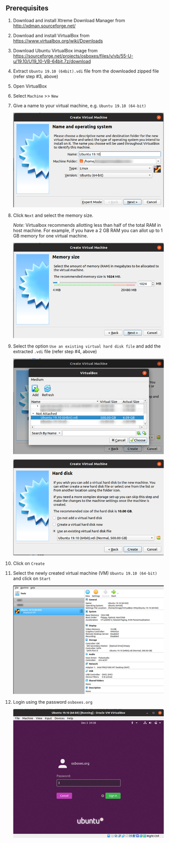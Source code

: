 ## Prerequisites

1. Download and install Xtreme Download Manager from http://xdman.sourceforge.net/
2. Download and install VirtualBox from https://www.virtualbox.org/wiki/Downloads
3. Download Ubuntu VirtualBox image from https://sourceforge.net/projects/osboxes/files/v/vb/55-U-u/19.10/U19_10-VB-64bit.7z/download
4. Extract `Ubuntu 19.10 (64bit).vdi` file from the downloaded zipped file (refer step #3, above)
5. Open VirtualBox 
6. Select `Machine` >> `New` 
7. Give a name to your virtual machine, e.g. `Ubuntu 19.10 (64-bit)`

    ![Create a new virtual machine](../image/0_createVM.png)

8. Click `Next` and select the memory size.
    
    *Note:* Virtualbox recommends allotting less than half of the total RAM in host machine. For example, if you have a 2 GB RAM you can allot up to 1 GB memory for one virtual machine.

    ![Select memory size](../image/0b_selectMemory.png)

9. Select the option `Use an existing virtual hard disk file` and add the extracted `.vdi` file (refer step #4, above)

    ![Add VDI](../image/1_add_vdi.png)

    ![Use an existing virtual hard disk](../image/2_use_existing_virtual_hard_disk.png)

10. Click on `Create`

11. Select the newly created virtual machine (VM) `Ubuntu 19.10 (64-bit)` and click on `Start`

    ![Start VM](../image/3_startVM.png)

12. Login using the password `osboxes.org`

    ![Login](../image/4_login.png)

